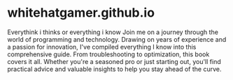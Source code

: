# whitehatgamer.github.io
Everythink i thinks or everything i know
Join me on a journey through the world of programming and technology. Drawing on years of experience and a passion for innovation, I've compiled everything I know into this comprehensive guide. From troubleshooting to optimization, this book covers it all. Whether you're a seasoned pro or just starting out, you'll find practical advice and valuable insights to help you stay ahead of the curve.

